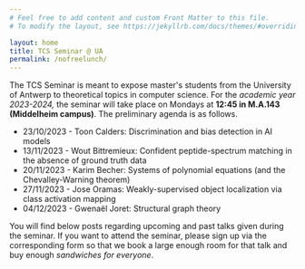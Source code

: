 ```yaml
---
# Feel free to add content and custom Front Matter to this file.
# To modify the layout, see https://jekyllrb.com/docs/themes/#overriding-theme-defaults

layout: home
title: TCS Seminar @ UA
permalink: /nofreelunch/
---
```


The TCS Seminar is meant to expose master's students from the University of
Antwerp to theoretical topics in computer science. For the *academic year
2023-2024,* the seminar will take place on Mondays at **12:45 in
M.A.143 (Middelheim campus)**.  The preliminary agenda is as follows.
* 23/10/2023 - Toon Calders: Discrimination and bias detection in AI models
* 13/11/2023 - Wout Bittremieux: Confident peptide-spectrum matching in the absence of
  ground truth data
* 20/11/2023 - Karim Becher: Systems of polynomial equations (and the Chevalley-Warning
  theorem)
* 27/11/2023 - Jose Oramas: Weakly-supervised object localization via class activation mapping
* 04/12/2023 - Gwenaël Joret: Structural graph theory

You will find below posts regarding upcoming and past talks given during the
seminar. If you want to attend the seminar, please sign up via the
corresponding form so that we book a large enough room for that talk and buy
enough *sandwiches for everyone*.
